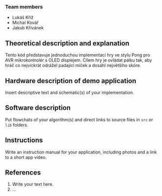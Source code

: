 ### Team members

* Lukáš Kříž 
* Michal Kovář
* Jakub Křivánek

## Theoretical description and explanation

Tento kód představuje jednoduchou implementaci hry ve stylu Pong pro AVR mikrokontrolér s OLED displejem. Cílem hry je ovládat pálku tak, aby hráč co nejvíckrát odrážel padající míček a dosáhl největšího skóre.

## Hardware description of demo application

Insert descriptive text and schematic(s) of your implementation.

## Software description

Put flowchats of your algorithm(s) and direct links to source files in `src` or `lib` folders.

## Instructions

Write an instruction manual for your application, including photos and a link to a short app video.

## References

1. Write your text here.
2. ...
